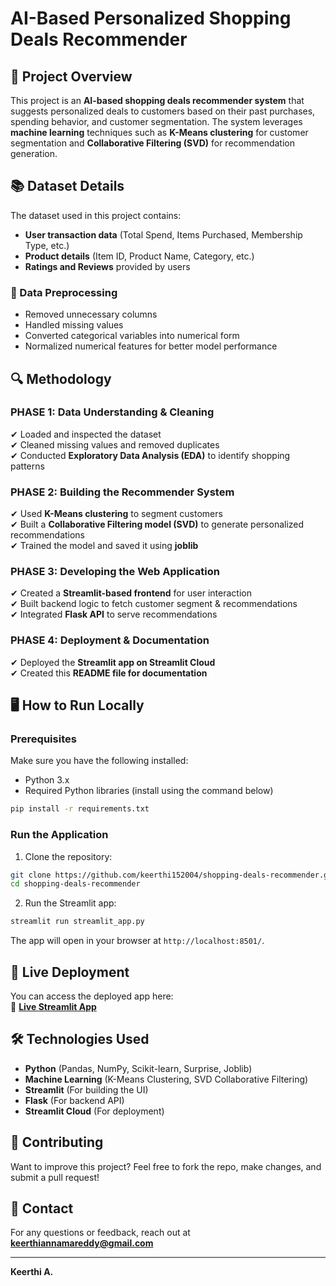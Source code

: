 # AI-Based Personalized Shopping Deals Recommender

## 🚀 Project Overview
This project is an **AI-based shopping deals recommender system** that suggests personalized deals to customers based on their past purchases, spending behavior, and customer segmentation. The system leverages **machine learning** techniques such as **K-Means clustering** for customer segmentation and **Collaborative Filtering (SVD)** for recommendation generation.

## 📚 Dataset Details
The dataset used in this project contains:
- **User transaction data** (Total Spend, Items Purchased, Membership Type, etc.)
- **Product details** (Item ID, Product Name, Category, etc.)
- **Ratings and Reviews** provided by users

### 📌 Data Preprocessing
- Removed unnecessary columns
- Handled missing values
- Converted categorical variables into numerical form
- Normalized numerical features for better model performance

## 🔍 Methodology

### **PHASE 1: Data Understanding & Cleaning**
✔ Loaded and inspected the dataset  
✔ Cleaned missing values and removed duplicates  
✔ Conducted **Exploratory Data Analysis (EDA)** to identify shopping patterns  

### **PHASE 2: Building the Recommender System**
✔ Used **K-Means clustering** to segment customers  
✔ Built a **Collaborative Filtering model (SVD)** to generate personalized recommendations  
✔ Trained the model and saved it using **joblib**  

### **PHASE 3: Developing the Web Application**
✔ Created a **Streamlit-based frontend** for user interaction  
✔ Built backend logic to fetch customer segment & recommendations  
✔ Integrated **Flask API** to serve recommendations  

### **PHASE 4: Deployment & Documentation**
✔ Deployed the **Streamlit app on Streamlit Cloud**  
✔ Created this **README file for documentation**  

## 🖥 How to Run Locally
### **Prerequisites**
Make sure you have the following installed:
- Python 3.x
- Required Python libraries (install using the command below)

```bash
pip install -r requirements.txt
```

### **Run the Application**
1. Clone the repository:
```bash
git clone https://github.com/keerthi152004/shopping-deals-recommender.git
cd shopping-deals-recommender
```

2. Run the Streamlit app:
```bash
streamlit run streamlit_app.py
```

The app will open in your browser at `http://localhost:8501/`.

## 🚀 Live Deployment
You can access the deployed app here:  
🔗 **[Live Streamlit App](https://shopping-deals-recommender-cw2murdu6lcenvrwzlm9dr.streamlit.app/)**  

## 🛠 Technologies Used
- **Python** (Pandas, NumPy, Scikit-learn, Surprise, Joblib)
- **Machine Learning** (K-Means Clustering, SVD Collaborative Filtering)
- **Streamlit** (For building the UI)
- **Flask** (For backend API)
- **Streamlit Cloud** (For deployment)

## 🤝 Contributing
Want to improve this project? Feel free to fork the repo, make changes, and submit a pull request!

## 💎 Contact
For any questions or feedback, reach out at **keerthiannamareddy@gmail.com**

---
**Keerthi A.**


